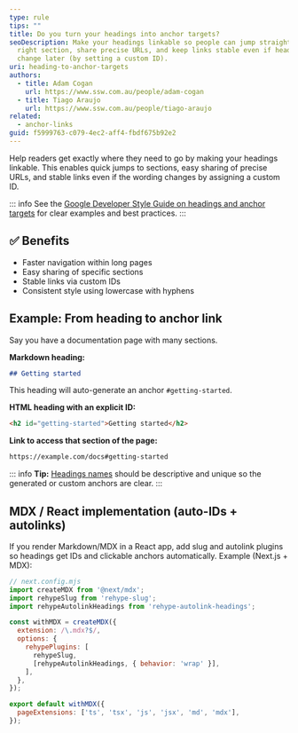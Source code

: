 ```yaml
---
type: rule
tips: ""
title: Do you turn your headings into anchor targets?
seoDescription: Make your headings linkable so people can jump straight to the
  right section, share precise URLs, and keep links stable even if headings
  change later (by setting a custom ID).
uri: heading-to-anchor-targets
authors:
  - title: Adam Cogan
    url: https://www.ssw.com.au/people/adam-cogan
  - title: Tiago Araujo
    url: https://www.ssw.com.au/people/tiago-araujo
related:
  - anchor-links
guid: f5999763-c079-4ec2-aff4-fbdf675b92e2
---
```

Help readers get exactly where they need to go by making your headings linkable. This enables quick jumps to sections, easy sharing of precise URLs, and stable links even if the wording changes by assigning a custom ID. 
            
<!--endintro-->

::: info
See the [Google Developer Style Guide on headings and anchor targets](https://developers.google.com/style/headings-targets) for clear examples and best practices.
:::

## ✅ Benefits

* Faster navigation within long pages
* Easy sharing of specific sections
* Stable links via custom IDs
* Consistent style using lowercase with hyphens

## Example: From heading to anchor link

Say you have a documentation page with many sections.

**Markdown heading:**

``` md
## Getting started
```

This heading will auto-generate an anchor `#getting-started`.

**HTML heading with an explicit ID:**

``` html
<h2 id="getting-started">Getting started</h2>
````

**Link to access that section of the page:**

``` html
https://example.com/docs#getting-started
```

::: info
**Tip:** [Headings names](/efficient-anchor-names) should be descriptive and unique so the generated or custom anchors are clear. 
:::

## MDX / React implementation (auto-IDs + autolinks)

If you render Markdown/MDX in a React app, add slug and autolink plugins so headings get IDs and clickable anchors automatically. Example (Next.js + MDX):

```js
// next.config.mjs
import createMDX from '@next/mdx';
import rehypeSlug from 'rehype-slug';
import rehypeAutolinkHeadings from 'rehype-autolink-headings';

const withMDX = createMDX({
  extension: /\.mdx?$/,
  options: {
    rehypePlugins: [
      rehypeSlug,
      [rehypeAutolinkHeadings, { behavior: 'wrap' }],
    ],
  },
});

export default withMDX({
  pageExtensions: ['ts', 'tsx', 'js', 'jsx', 'md', 'mdx'],
});
```
